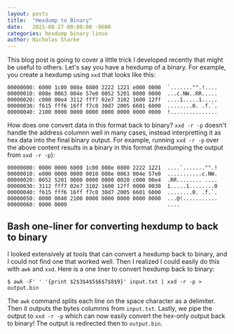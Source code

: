 ```yaml
---
layout: posts
title:  "Hexdump to Binary"
date:   2021-08-27 00:00:00 -0600
categories: hexdump binary linux
author: Nicholas Starke
---
```


This blog post is going to cover a little trick I developed recently that might be useful to others.  Let's say you have a hexdump of a binary.  For example, you create a hexdump using `xxd` that looks like this:

```
00000000: 6000 1c00 008e 0800 2222 1221 e000 0000  `......."".!....
00000010: 008e 0063 004e 57e0 0052 5201 0000 0000  ...c.NW..RR.....
00000020: c000 00e4 3112 fff7 02e7 3102 1600 12ff  ....1.....1.....
00000030: f615 fff6 16ff f7c0 30d7 2005 6601 6000  ........0. .f.`.
00000040: 2100 0000 0000 0000 0000 0000 0000 0000  !...............
```

How does one convert data in this format back to binary?  `xxd -r -p` doesn't handle the address columnn well in many cases, instead interpretting it as hex data into the final binary output.  For example, running `xxd -r -p` over the above content results in a binary in this format (hexdumping the output from `xxd -r -p`):

```
00000000: 0000 0000 6000 1c00 008e 0800 2222 1221  ....`......."".!
00000010: e000 0000 0000 0010 008e 0063 004e 57e0  ...........c.NW.
00000020: 0052 5201 0000 0000 0000 0020 c000 00e4  .RR........ ....
00000030: 3112 fff7 02e7 3102 1600 12ff 0000 0030  1.....1........0
00000040: f615 fff6 16ff f7c0 30d7 2005 6601 6000  ........0. .f.`.
00000050: 0000 0040 2100 0000 0000 0000 0000 0000  ...@!...........
00000060: 0000 0000                                ....
```

## Bash one-liner for converting hexdump to back to binary

I looked extensively at tools that can convert a hexdump back to binary, and I could not find one that worked well.  Then I realized I could easily do this with `awk` and `xxd`.  Here is a one liner to convert hexdump back to binary:

```
$ awk -F' ' '{print $2$3$4$5$6$7$8$9}' input.txt | xxd -r -p > output.bin
```

The `awk` command splits each line on the space character as a delimiter.  Then it outputs the bytes columnns from `input.txt`.  Lastly, we pipe the output to `xxd -r -p` which can now easily convert the hex-only output back to binary! The output is redirected then to `output.bin`.